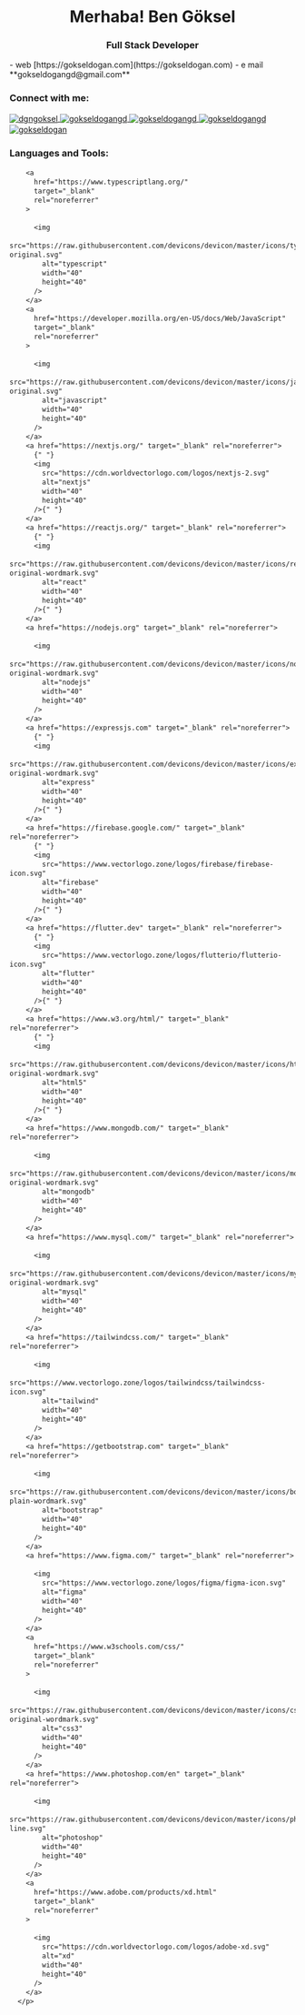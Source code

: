  <h1 align="center">Merhaba! Ben Göksel</h1>
      <h3 align="center">Full Stack Developer</h3>- web
      [https://gokseldogan.com](https://gokseldogan.com) - e mail
      **gokseldogangd@gmail.com**
      <h3 align="left">Connect with me:</h3>
      <p align="left">
        <a href="https://twitter.com/dgngoksel" target="blank">
          <img
            align="center"
            src="https://raw.githubusercontent.com/rahuldkjain/github-profile-readme-generator/master/src/images/icons/Social/twitter.svg"
            alt="dgngoksel"
            height="30"
            width="40"
          />
        </a>
        <a href="https://linkedin.com/in/gokseldogangd" target="blank">
          <img
            align="center"
            src="https://raw.githubusercontent.com/rahuldkjain/github-profile-readme-generator/master/src/images/icons/Social/linked-in-alt.svg"
            alt="gokseldogangd"
            height="30"
            width="40"
          />
        </a>
        <a href="https://fb.com/gokseldogangd" target="blank">
          <img
            align="center"
            src="https://raw.githubusercontent.com/rahuldkjain/github-profile-readme-generator/master/src/images/icons/Social/facebook.svg"
            alt="gokseldogangd"
            height="30"
            width="40"
          />
        </a>
        <a href="https://instagram.com/gokseldogangd" target="blank">
          <img
            align="center"
            src="https://raw.githubusercontent.com/rahuldkjain/github-profile-readme-generator/master/src/images/icons/Social/instagram.svg"
            alt="gokseldogangd"
            height="30"
            width="40"
          />
        </a>
        <a href="https://www.youtube.com/c/gokseldogan" target="blank">
          <img
            align="center"
            src="https://raw.githubusercontent.com/rahuldkjain/github-profile-readme-generator/master/src/images/icons/Social/youtube.svg"
            alt="gokseldogan"
            height="30"
            width="40"
          />
        </a>
      </p>
      <h3 align="left">Languages and Tools:</h3>
      <p align="left">
       
        <a
          href="https://www.typescriptlang.org/"
          target="_blank"
          rel="noreferrer"
        >
        
          <img
            src="https://raw.githubusercontent.com/devicons/devicon/master/icons/typescript/typescript-original.svg"
            alt="typescript"
            width="40"
            height="40"
          />
        </a>
        <a
          href="https://developer.mozilla.org/en-US/docs/Web/JavaScript"
          target="_blank"
          rel="noreferrer"
        >
         
          <img
            src="https://raw.githubusercontent.com/devicons/devicon/master/icons/javascript/javascript-original.svg"
            alt="javascript"
            width="40"
            height="40"
          />
        </a>
        <a href="https://nextjs.org/" target="_blank" rel="noreferrer">
          {" "}
          <img
            src="https://cdn.worldvectorlogo.com/logos/nextjs-2.svg"
            alt="nextjs"
            width="40"
            height="40"
          />{" "}
        </a>
        <a href="https://reactjs.org/" target="_blank" rel="noreferrer">
          {" "}
          <img
            src="https://raw.githubusercontent.com/devicons/devicon/master/icons/react/react-original-wordmark.svg"
            alt="react"
            width="40"
            height="40"
          />{" "}
        </a>
        <a href="https://nodejs.org" target="_blank" rel="noreferrer">
          
          <img
            src="https://raw.githubusercontent.com/devicons/devicon/master/icons/nodejs/nodejs-original-wordmark.svg"
            alt="nodejs"
            width="40"
            height="40"
          />
        </a>
        <a href="https://expressjs.com" target="_blank" rel="noreferrer">
          {" "}
          <img
            src="https://raw.githubusercontent.com/devicons/devicon/master/icons/express/express-original-wordmark.svg"
            alt="express"
            width="40"
            height="40"
          />{" "}
        </a>
        <a href="https://firebase.google.com/" target="_blank" rel="noreferrer">
          {" "}
          <img
            src="https://www.vectorlogo.zone/logos/firebase/firebase-icon.svg"
            alt="firebase"
            width="40"
            height="40"
          />{" "}
        </a>
        <a href="https://flutter.dev" target="_blank" rel="noreferrer">
          {" "}
          <img
            src="https://www.vectorlogo.zone/logos/flutterio/flutterio-icon.svg"
            alt="flutter"
            width="40"
            height="40"
          />{" "}
        </a>
        <a href="https://www.w3.org/html/" target="_blank" rel="noreferrer">
          {" "}
          <img
            src="https://raw.githubusercontent.com/devicons/devicon/master/icons/html5/html5-original-wordmark.svg"
            alt="html5"
            width="40"
            height="40"
          />{" "}
        </a>
        <a href="https://www.mongodb.com/" target="_blank" rel="noreferrer">
         
          <img
            src="https://raw.githubusercontent.com/devicons/devicon/master/icons/mongodb/mongodb-original-wordmark.svg"
            alt="mongodb"
            width="40"
            height="40"
          />
        </a>
        <a href="https://www.mysql.com/" target="_blank" rel="noreferrer">
         
          <img
            src="https://raw.githubusercontent.com/devicons/devicon/master/icons/mysql/mysql-original-wordmark.svg"
            alt="mysql"
            width="40"
            height="40"
          />
        </a>
        <a href="https://tailwindcss.com/" target="_blank" rel="noreferrer">
         
          <img
            src="https://www.vectorlogo.zone/logos/tailwindcss/tailwindcss-icon.svg"
            alt="tailwind"
            width="40"
            height="40"
          />
        </a>
        <a href="https://getbootstrap.com" target="_blank" rel="noreferrer">
        
          <img
            src="https://raw.githubusercontent.com/devicons/devicon/master/icons/bootstrap/bootstrap-plain-wordmark.svg"
            alt="bootstrap"
            width="40"
            height="40"
          />
        </a>
        <a href="https://www.figma.com/" target="_blank" rel="noreferrer">
          
          <img
            src="https://www.vectorlogo.zone/logos/figma/figma-icon.svg"
            alt="figma"
            width="40"
            height="40"
          />
        </a>
        <a
          href="https://www.w3schools.com/css/"
          target="_blank"
          rel="noreferrer"
        >
        
          <img
            src="https://raw.githubusercontent.com/devicons/devicon/master/icons/css3/css3-original-wordmark.svg"
            alt="css3"
            width="40"
            height="40"
          />
        </a>
        <a href="https://www.photoshop.com/en" target="_blank" rel="noreferrer">
         
          <img
            src="https://raw.githubusercontent.com/devicons/devicon/master/icons/photoshop/photoshop-line.svg"
            alt="photoshop"
            width="40"
            height="40"
          />
        </a>
        <a
          href="https://www.adobe.com/products/xd.html"
          target="_blank"
          rel="noreferrer"
        >
          
          <img
            src="https://cdn.worldvectorlogo.com/logos/adobe-xd.svg"
            alt="xd"
            width="40"
            height="40"
          />
        </a>
      </p>
